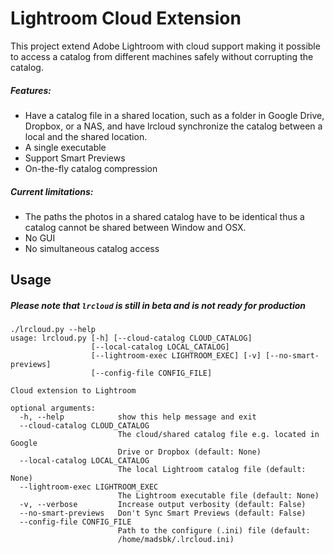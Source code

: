 # Lightroom Cloud Extension

This project extend Adobe Lightroom with cloud support making it possible to access a catalog from different machines safely without corrupting the catalog.

##### Features:
  * Have a catalog file in a shared location, such as a folder in Google Drive, Dropbox, or a NAS, and have lrcloud synchronize the catalog between a local and the shared location.
  * A single executable
  * Support Smart Previews 
  * On-the-fly catalog compression 

##### Current limitations:
  * The paths the photos in a shared catalog have to be identical thus a catalog cannot be shared between Window and OSX.
  * No GUI
  * No simultaneous catalog access


Usage
-----
##### Please note that `lrcloud` is still in beta and is not ready for production

```
./lrcloud.py --help
usage: lrcloud.py [-h] [--cloud-catalog CLOUD_CATALOG]
                  [--local-catalog LOCAL_CATALOG]
                  [--lightroom-exec LIGHTROOM_EXEC] [-v] [--no-smart-previews]
                  [--config-file CONFIG_FILE]

Cloud extension to Lightroom

optional arguments:
  -h, --help            show this help message and exit
  --cloud-catalog CLOUD_CATALOG
                        The cloud/shared catalog file e.g. located in Google
                        Drive or Dropbox (default: None)
  --local-catalog LOCAL_CATALOG
                        The local Lightroom catalog file (default: None)
  --lightroom-exec LIGHTROOM_EXEC
                        The Lightroom executable file (default: None)
  -v, --verbose         Increase output verbosity (default: False)
  --no-smart-previews   Don't Sync Smart Previews (default: False)
  --config-file CONFIG_FILE
                        Path to the configure (.ini) file (default:
                        /home/madsbk/.lrcloud.ini)
```
